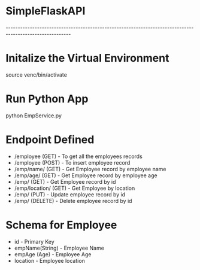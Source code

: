 # SimpleFlaskAPI

---------------------------------------------------------------------------------------------------------<br>
# Initalize the Virtual Environment
source venc/bin/activate

# Run Python App 
python EmpService.py

# Endpoint Defined

- /employee (GET)  - To get all the employees records
- /employee (POST) - To insert employee record
- /emp/name/<empName> (GET) - Get Employee record by employee name
- /emp/age/<empAge> (GET) - Get Employee record by employee age
- /emp/<id> (GET) - Get Employee record by id
- /emp/location/<location> (GET) - Get Employee by location
- /emp/<id> (PUT) - Update employee record by id
- /emp/<id> (DELETE) - Delete employee record by id
  
# Schema for Employee
 - id - Primary Key
 - empName(String) - Employee Name
 - empAge (Age) - Employee Age
 - location - Employee location
 

